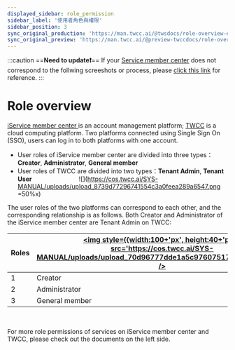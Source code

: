 ```yaml
---
displayed_sidebar: role_permission
sidebar_label: '使用者角色與權限'
sidebar_position: 3
sync_original_production: 'https://man.twcc.ai/@twsdocs/role-overview-en' 
sync_original_preview: 'https://man.twcc.ai/@preview-twccdocs/role-overview-en' 
---
```

:::caution
==**Need to update:exclamation:**==
<i class="fa fa-bullhorn" aria-hidden="true"></i> If your <ins> <i class="fa fa-question-circle fa-question-circle-for-service" aria-hidden="true"></i><a href = "https://man.twcc.ai/@TWSC/doc-mber-pjct-blng-main-zh/https%3A%2F%2Fman.twcc.ai%2F%40twsdocs%2Fhowto-service-access-service-zh">Service member center</a></ins> does not correspond to the follwing screeshots or process, please <i class="fa fa-sign-out" aria-hidden="true"></i> <ins><a href = "https://man.twcc.ai/@twsdocs/role-main-en">click this link</a></ins> for reference.
:::

# Role overview

[iService member center <i class="fa fa-question-circle fa-question-circle-for-service" aria-hidden="true"></i>](https://man.twcc.ai/@twsdocs/howto-service-access-service-en) is an account management platform; [<ins>TWCC</ins>](https://www.twcc.ai/) is a cloud computing platform. Two platforms connected using Single Sign On (SSO), users can log in to both platforms with one account.

- User roles of iService member center are divided into three types：**Creator**, **Administrator**, **General member** 
- User roles of TWCC are divided into two types：**Tenant Admin**, **Tenant User**
  &emsp; &emsp; &emsp;&emsp; &emsp; &emsp; ![](https://cos.twcc.ai/SYS-MANUAL/uploads/upload_8739d77296741554c3a0feea289a6547.png =50%x)



The user roles of the two platforms can correspond to each other, and the corresponding relationship is as follows. Both Creator and Administrator of the iService member center are Tenant Admin on TWCC:

|Roles|   [<img style={{width:100+'px', height:40+'px'}} src='https://cos.twcc.ai/SYS-MANUAL/uploads/upload_70d96777dde1a5c9760751788d5e5d90.png' />](https://iservice.nchc.org.tw/nchc_service/index.php) | [<img style={{width:100+'px', height:20+'px'}} src='https://cos.twcc.ai/SYS-MANUAL/uploads/upload_37a176a14aad4b6919b50a13c355774d.jpg' />](https://www.twcc.ai/)|
| -------- | -------- |-------- |
|  1  | Creator    |**Tenant Admin**|
|  2  |  Administrator   |**Tenant Admin**|
|  3  |   General member   |**Tenant User** |

<br/>

<i class="fa fa-arrow-circle-left" aria-hidden="true"></i> For more role permissions of services on iService member center and TWCC, please check out the documents on the left side.